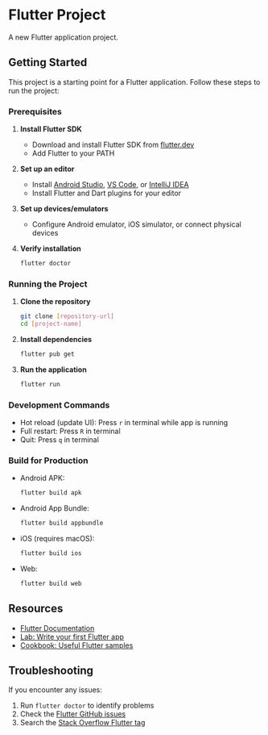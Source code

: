 # Flutter Project

A new Flutter application project.

## Getting Started

This project is a starting point for a Flutter application. Follow these steps to run the project:

### Prerequisites

1. **Install Flutter SDK**
   - Download and install Flutter SDK from [flutter.dev](https://docs.flutter.dev/get-started/install)
   - Add Flutter to your PATH

2. **Set up an editor**
   - Install [Android Studio](https://developer.android.com/studio), [VS Code](https://code.visualstudio.com/), or [IntelliJ IDEA](https://www.jetbrains.com/idea/)
   - Install Flutter and Dart plugins for your editor

3. **Set up devices/emulators**
   - Configure Android emulator, iOS simulator, or connect physical devices

4. **Verify installation**
   ```bash
   flutter doctor
   ```

### Running the Project

1. **Clone the repository**
   ```bash
   git clone [repository-url]
   cd [project-name]
   ```

2. **Install dependencies**
   ```bash
   flutter pub get
   ```

3. **Run the application**
   ```bash
   flutter run
   ```

### Development Commands

- Hot reload (update UI): Press `r` in terminal while app is running
- Full restart: Press `R` in terminal
- Quit: Press `q` in terminal

### Build for Production

- Android APK:
  ```bash
  flutter build apk
  ```

- Android App Bundle:
  ```bash
  flutter build appbundle
  ```

- iOS (requires macOS):
  ```bash
  flutter build ios
  ```

- Web:
  ```bash
  flutter build web
  ```

## Resources

- [Flutter Documentation](https://docs.flutter.dev/)
- [Lab: Write your first Flutter app](https://docs.flutter.dev/get-started/codelab)
- [Cookbook: Useful Flutter samples](https://docs.flutter.dev/cookbook)

## Troubleshooting

If you encounter any issues:

1. Run `flutter doctor` to identify problems
2. Check the [Flutter GitHub issues](https://github.com/flutter/flutter/issues)
3. Search the [Stack Overflow Flutter tag](https://stackoverflow.com/questions/tagged/flutter)

